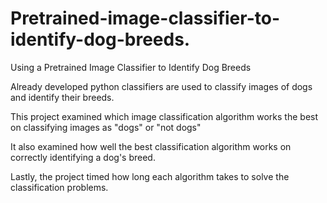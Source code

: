 # Pretrained-image-classifier-to-identify-dog-breeds.
Using a Pretrained Image Classifier to Identify Dog Breeds

Already developed python classifiers are used to classify images of dogs and identify their breeds.

This project examined which image classification algorithm works the best on classifying images as 
"dogs" or "not dogs"

It also examined how well the best classification algorithm works on correctly identifying a dog's breed.

Lastly, the project timed how long each algorithm takes to solve the classification problems. 
